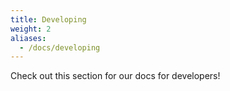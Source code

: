 ```yaml
---
title: Developing
weight: 2
aliases:
  - /docs/developing
---
```

Check out this section for our docs for developers!
